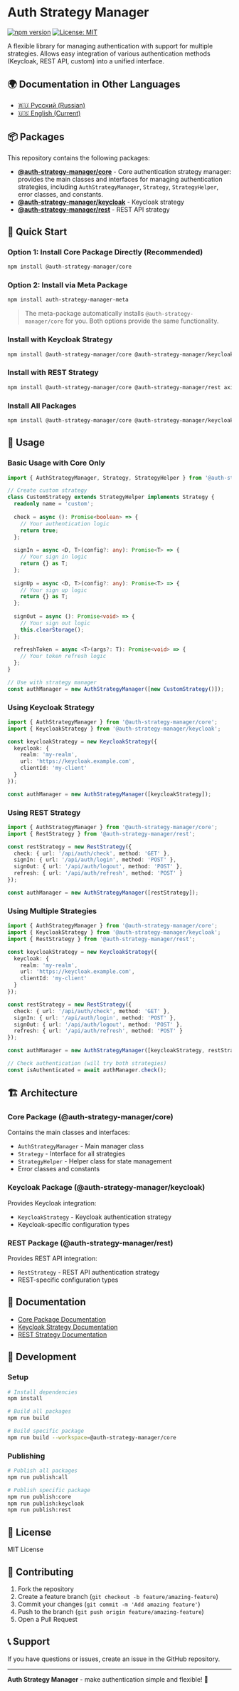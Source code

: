 # Auth Strategy Manager

[![npm version](https://badge.fury.io/js/auth-strategy-manager-meta.svg)](https://badge.fury.io/js/auth-strategy-manager-meta)
[![License: MIT](https://img.shields.io/badge/License-MIT-blue.svg)](https://opensource.org/licenses/MIT)

A flexible library for managing authentication with support for multiple strategies. Allows easy integration of various authentication methods (Keycloak, REST API, custom) into a unified interface.

## 🌍 Documentation in Other Languages

- [🇷🇺 Русский (Russian)](README_RU.md)
- [🇺🇸 English (Current)](README.md)

## 📦 Packages

This repository contains the following packages:

- **[@auth-strategy-manager/core](https://www.npmjs.com/package/@auth-strategy-manager/core)** - Core authentication strategy manager: provides the main classes and interfaces for managing authentication strategies, including `AuthStrategyManager`, `Strategy`, `StrategyHelper`, error classes, and constants.
- **[@auth-strategy-manager/keycloak](https://www.npmjs.com/package/@auth-strategy-manager/keycloak)** - Keycloak strategy
- **[@auth-strategy-manager/rest](https://www.npmjs.com/package/@auth-strategy-manager/rest)** - REST API strategy

## 🚀 Quick Start

### Option 1: Install Core Package Directly (Recommended)

```bash
npm install @auth-strategy-manager/core
```

### Option 2: Install via Meta Package

```bash
npm install auth-strategy-manager-meta
```

> The meta-package automatically installs `@auth-strategy-manager/core` for you. Both options provide the same functionality.

### Install with Keycloak Strategy

```bash
npm install @auth-strategy-manager/core @auth-strategy-manager/keycloak keycloak-js
```

### Install with REST Strategy

```bash
npm install @auth-strategy-manager/core @auth-strategy-manager/rest axios
```

### Install All Packages

```bash
npm install @auth-strategy-manager/core @auth-strategy-manager/keycloak @auth-strategy-manager/rest keycloak-js axios
```

## 🔧 Usage

### Basic Usage with Core Only

```typescript
import { AuthStrategyManager, Strategy, StrategyHelper } from '@auth-strategy-manager/core';

// Create custom strategy
class CustomStrategy extends StrategyHelper implements Strategy {
  readonly name = 'custom';
  
  check = async (): Promise<boolean> => {
    // Your authentication logic
    return true;
  };
  
  signIn = async <D, T>(config?: any): Promise<T> => {
    // Your sign in logic
    return {} as T;
  };
  
  signUp = async <D, T>(config?: any): Promise<T> => {
    // Your sign up logic
    return {} as T;
  };
  
  signOut = async (): Promise<void> => {
    // Your sign out logic
    this.clearStorage();
  };
  
  refreshToken = async <T>(args?: T): Promise<void> => {
    // Your token refresh logic
  };
}

// Use with strategy manager
const authManager = new AuthStrategyManager([new CustomStrategy()]);
```

### Using Keycloak Strategy

```typescript
import { AuthStrategyManager } from '@auth-strategy-manager/core';
import { KeycloakStrategy } from '@auth-strategy-manager/keycloak';

const keycloakStrategy = new KeycloakStrategy({
  keycloak: {
    realm: 'my-realm',
    url: 'https://keycloak.example.com',
    clientId: 'my-client'
  }
});

const authManager = new AuthStrategyManager([keycloakStrategy]);
```

### Using REST Strategy

```typescript
import { AuthStrategyManager } from '@auth-strategy-manager/core';
import { RestStrategy } from '@auth-strategy-manager/rest';

const restStrategy = new RestStrategy({
  check: { url: '/api/auth/check', method: 'GET' },
  signIn: { url: '/api/auth/login', method: 'POST' },
  signOut: { url: '/api/auth/logout', method: 'POST' },
  refresh: { url: '/api/auth/refresh', method: 'POST' }
});

const authManager = new AuthStrategyManager([restStrategy]);
```

### Using Multiple Strategies

```typescript
import { AuthStrategyManager } from '@auth-strategy-manager/core';
import { KeycloakStrategy } from '@auth-strategy-manager/keycloak';
import { RestStrategy } from '@auth-strategy-manager/rest';

const keycloakStrategy = new KeycloakStrategy({
  keycloak: {
    realm: 'my-realm',
    url: 'https://keycloak.example.com',
    clientId: 'my-client'
  }
});

const restStrategy = new RestStrategy({
  check: { url: '/api/auth/check', method: 'GET' },
  signIn: { url: '/api/auth/login', method: 'POST' },
  signOut: { url: '/api/auth/logout', method: 'POST' },
  refresh: { url: '/api/auth/refresh', method: 'POST' }
});

const authManager = new AuthStrategyManager([keycloakStrategy, restStrategy]);

// Check authentication (will try both strategies)
const isAuthenticated = await authManager.check();
```

## 🏗️ Architecture

### Core Package (@auth-strategy-manager/core)

Contains the main classes and interfaces:

- `AuthStrategyManager` - Main manager class
- `Strategy` - Interface for all strategies
- `StrategyHelper` - Helper class for state management
- Error classes and constants

### Keycloak Package (@auth-strategy-manager/keycloak)

Provides Keycloak integration:

- `KeycloakStrategy` - Keycloak authentication strategy
- Keycloak-specific configuration types

### REST Package (@auth-strategy-manager/rest)

Provides REST API integration:

- `RestStrategy` - REST API authentication strategy
- REST-specific configuration types

## 📖 Documentation

- [Core Package Documentation](https://www.npmjs.com/package/@auth-strategy-manager/core)
- [Keycloak Strategy Documentation](https://www.npmjs.com/package/@auth-strategy-manager/keycloak)
- [REST Strategy Documentation](https://www.npmjs.com/package/@auth-strategy-manager/rest)

## 🧪 Development

### Setup

```bash
# Install dependencies
npm install

# Build all packages
npm run build

# Build specific package
npm run build --workspace=@auth-strategy-manager/core
```

### Publishing

```bash
# Publish all packages
npm run publish:all

# Publish specific package
npm run publish:core
npm run publish:keycloak
npm run publish:rest
```

## 📝 License

MIT License

## 🤝 Contributing

1. Fork the repository
2. Create a feature branch (`git checkout -b feature/amazing-feature`)
3. Commit your changes (`git commit -m 'Add amazing feature'`)
4. Push to the branch (`git push origin feature/amazing-feature`)
5. Open a Pull Request

## 📞 Support

If you have questions or issues, create an issue in the GitHub repository.

---

**Auth Strategy Manager** - make authentication simple and flexible! 🔐 
